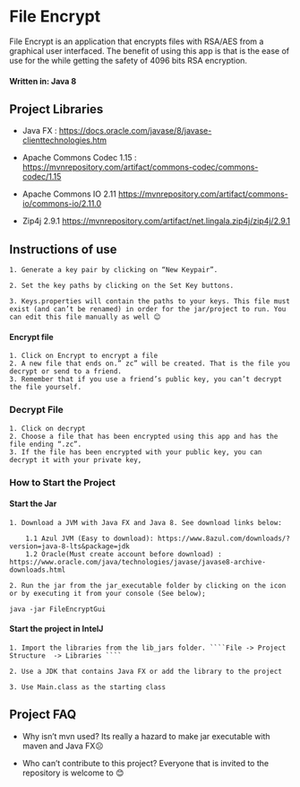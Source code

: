 
# File Encrypt 
File Encrypt is an application that encrypts files with RSA/AES from a graphical user interfaced. The benefit of using this app is that is the ease of use for the while getting the safety of 4096 bits RSA encryption. 


#### Written in: Java 8 


## Project Libraries

* Java FX : https://docs.oracle.com/javase/8/javase-clienttechnologies.htm

* Apache Commons Codec 1.15 : https://mvnrepository.com/artifact/commons-codec/commons-codec/1.15

* Apache Commons IO 2.11 https://mvnrepository.com/artifact/commons-io/commons-io/2.11.0

* Zip4j 2.9.1 https://mvnrepository.com/artifact/net.lingala.zip4j/zip4j/2.9.1




## Instructions of use
    1. Generate a key pair by clicking on “New Keypair”.

    2. Set the key paths by clicking on the Set Key buttons.

    3. Keys.properties will contain the paths to your keys. This file must exist (and can’t be renamed) in order for the jar/project to run. You can edit this file manually as well 😊 



#### Encrypt file

    1. Click on Encrypt to encrypt a file
    2. A new file that ends on.” zc” will be created. That is the file you decrypt or send to a friend.
    3. Remember that if you use a friend’s public key, you can’t decrypt the file yourself.


### Decrypt File
    1. Click on decrypt 
    2. Choose a file that has been encrypted using this app and has the file ending “.zc”. 
    3. If the file has been encrypted with your public key, you can decrypt it with your private key,

### How to Start the Project 

 #### Start the Jar

    1. Download a JVM with Java FX and Java 8. See download links below: 

        1.1 Azul JVM (Easy to download): https://www.8azul.com/downloads/?version=java-8-lts&package=jdk
        1.2 Oracle(Must create account before download) : https://www.oracle.com/java/technologies/javase/javase8-archive-downloads.html

    2. Run the jar from the jar_executable folder by clicking on the icon or by executing it from your console (See below); 
````java -jar FileEncryptGui````


#### Start the project in IntelJ

    1. Import the libraries from the lib_jars folder. ````File -> Project Structure  -> Libraries ````

    2. Use a JDK that contains Java FX or add the library to the project 

    3. Use Main.class as the starting class



## Project FAQ
* Why isn’t mvn used?
Its really a hazard to make jar executable with maven and Java FX☹

* Who can’t contribute to this project? 
 Everyone that is invited to the repository is welcome to 😊  
 
